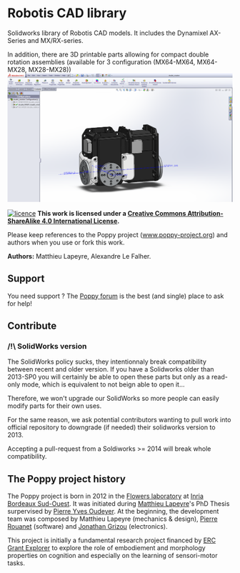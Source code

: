 Robotis CAD library
===================

Solidworks library of Robotis CAD models.
It includes the Dynamixel AX-Series and MX/RX-series.

In addition, there are 3D printable parts allowing for compact double rotation assemblies (available for 3 configuration (MX64-MX64, MX64-MX28, MX28-MX28))
![double-rotation](solidworks_document.PNG)

[![licence](https://i.creativecommons.org/l/by-sa/4.0/88x31.png)](http://creativecommons.org/licenses/by-sa/4.0/) **This work is licensed under a [Creative Commons Attribution-ShareAlike 4.0 International License](http://creativecommons.org/licenses/by-sa/4.0/).**

Please keep references to the Poppy project (www.poppy-project.org) and authors when you use or fork this work.

**Authors:** Matthieu Lapeyre, Alexandre Le Falher.

## Support

You need support ?
The [Poppy forum](https://forum.poppy-project.org/) is the best (and single) place to ask for help!


## Contribute


### /!\ SolidWorks version
The SolidWorks policy sucks, they intentionnaly break compatibility between recent and older version. If you have a Solidworks older than 2013-SP0 you will certainly be able to open these parts but only as a read-only mode, which is equivalent to not beign able to open it...

Therefore, we won't upgrade our SolidWorks so more people can easily modify parts for their own uses.

For the same reason, we ask potential contributors wanting to pull work into official repository to downgrade (if needed) their solidworks version to 2013.

Accepting a pull-request from a Soldiworks >= 2014 will break whole compatibility.



## The Poppy project history

The Poppy project is born in 2012 in the [Flowers laboratory](flowers.inria.fr) at [Inria Bordeaux Sud-Ouest](http://www.inria.fr/en/centre/bordeaux).
It was initiated during [Matthieu Lapeyre](github.com/matthieu-lapeyre)'s PhD Thesis surpervised by [Pierre Yves Oudeyer](http://www.pyoudeyer.com/). At the beginning, the development team was composed by Matthieu Lapeyre (mechanics & design), [Pierre Rouanet](github.com/pierre-rouanet) (software) and [Jonathan Grizou](http://jgrizou.com/) (electronics).

This project is initially a fundamental research project financed by [ERC Grant Explorer](http://erc.europa.eu/) to explore the role of embodiement and morphology properties on cognition and especially on the learning of sensori-motor tasks.
